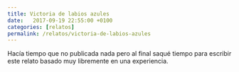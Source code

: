 ```yaml
---
title: Victoria de labios azules
date:   2017-09-19 22:55:00 +0100
categories: [relatos]
permalink: /relatos/victoria-de-labios-azules
---
```

Hacía tiempo que no publicada nada pero al final saqué tiempo para escribir este relato basado muy libremente en una experiencia.